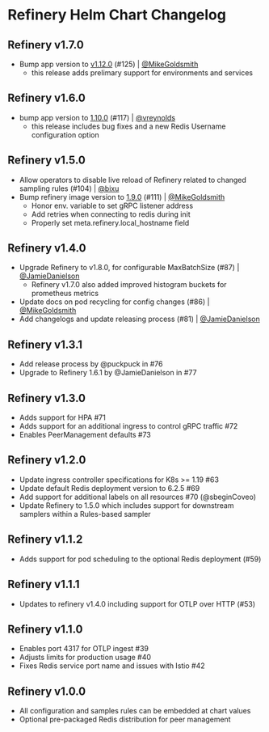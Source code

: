 # Refinery Helm Chart Changelog

## Refinery v1.7.0

- Bump app version to [v1.12.0](https://github.com/honeycombio/refinery/releases/tag/v1.12.0) (#125) | [@MikeGoldsmith](https://github.com/MikeGoldsmith)
  - this release adds prelimary support for environments and services

## Refinery v1.6.0

- bump app version to [1.10.0](https://github.com/honeycombio/refinery/releases/tag/v1.10.0) (#117) | [@vreynolds](https://github.com/vreynolds)
  - this release includes bug fixes and a new Redis Username configuration option

## Refinery v1.5.0

- Allow operators to disable live reload of Refinery related to changed sampling rules (#104)  | [@bixu](https://github.com/bixu)
- Bump refinery image version to [1.9.0](https://github.com/honeycombio/refinery/releases/tag/v1.9.0) (#111) | [@MikeGoldsmith](https://github.com/MikeGoldsmith)
  - Honor env. variable to set gRPC listener address
  - Add retries when connecting to redis during init
  - Properly set meta.refinery.local_hostname field

## Refinery v1.4.0

- Upgrade Refinery to v1.8.0, for configurable MaxBatchSize (#87) | [@JamieDanielson](https://github.com/JamieDanielson)
  - Refinery v1.7.0 also added improved histogram buckets for prometheus metrics
- Update docs on pod recycling for config changes (#86) | [@MikeGoldsmith](https://github.com/MikeGoldsmith)
- Add changelogs and update releasing process (#81) | [@JamieDanielson](https://github.com/JamieDanielson)

## Refinery v1.3.1

- Add release process by @puckpuck in #76
- Upgrade to Refinery 1.6.1 by @JamieDanielson in #77

## Refinery v1.3.0

- Adds support for HPA #71
- Adds support for an additional ingress to control gRPC traffic #72
- Enables PeerManagement defaults #73

## Refinery v1.2.0

- Update ingress controller specifications for K8s >= 1.19 #63
- Update default Redis deployment version to 6.2.5 #69
- Add support for additional labels on all resources #70 (@sbeginCoveo)
- Update Refinery to 1.5.0 which includes support for downstream samplers within a Rules-based sampler

## Refinery v1.1.2

- Adds support for pod scheduling to the optional Redis deployment (#59)

## Refinery v1.1.1

- Updates to refinery v1.4.0 including support for OTLP over HTTP (#53)

## Refinery v1.1.0

- Enables port 4317 for OTLP ingest #39
- Adjusts limits for production usage #40
- Fixes Redis service port name and issues with Istio #42

## Refinery v1.0.0

- All configuration and samples rules can be embedded at chart values
- Optional pre-packaged Redis distribution for peer management
